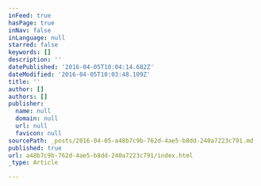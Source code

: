 ```yaml
---
inFeed: true
hasPage: true
inNav: false
inLanguage: null
starred: false
keywords: []
description: ''
datePublished: '2016-04-05T10:04:14.682Z'
dateModified: '2016-04-05T10:03:48.109Z'
title: ''
author: []
authors: []
publisher:
  name: null
  domain: null
  url: null
  favicon: null
sourcePath: _posts/2016-04-05-a48b7c9b-762d-4ae5-b8dd-240a7223c791.md
published: true
url: a48b7c9b-762d-4ae5-b8dd-240a7223c791/index.html
_type: Article

---
```

